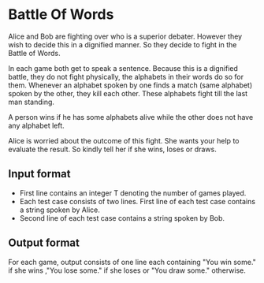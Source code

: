 # Battle Of Words

Alice and Bob are fighting over who is a superior debater. However they wish to decide this in a dignified manner. So they decide to fight in the Battle of Words.

In each game both get to speak a sentence. Because this is a dignified battle, they do not fight physically, the alphabets in their words do so for them. Whenever an alphabet spoken by one finds a match (same alphabet) spoken by the other, they kill each other. These alphabets fight till the last man standing.

A person wins if he has some alphabets alive while the other does not have any alphabet left.

Alice is worried about the outcome of this fight. She wants your help to evaluate the result. So kindly tell her if she wins, loses or draws.

## Input format

- First line contains an integer T denoting the number of games played.
- Each test case consists of two lines. First line of each test case contains a string spoken by Alice.
- Second line of each test case contains a string spoken by Bob.

## Output format

For each game, output consists of one line each containing "You win some." if she wins ,"You lose some." if she loses or "You draw some." otherwise.
